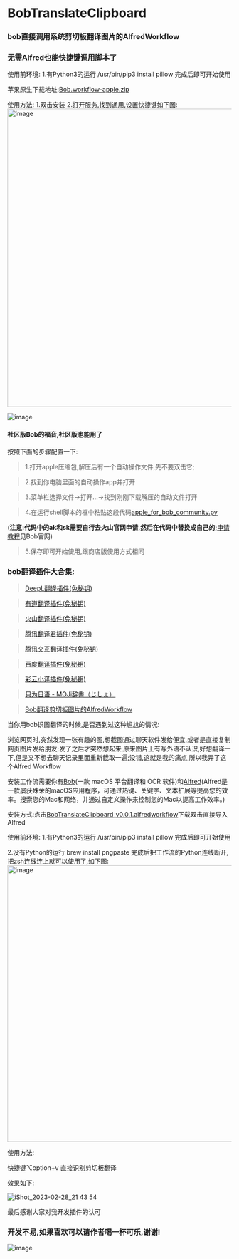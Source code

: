 # BobTranslateClipboard
### bob直接调用系统剪切板翻译图片的AlfredWorkflow

### 无需Alfred也能快捷键调用脚本了

使用前环境: 1.有Python3的运行 /usr/bin/pip3 install pillow 完成后即可开始使用

苹果原生下载地址:[Bob.workflow-apple.zip](https://github.com/akl7777777/BobTranslateClipboard/releases/download/v0.0.1/Bob.workflow-apple.zip)

使用方法:
1.双击安装
2.打开服务,找到通用,设置快捷键如下图:
<img width="670" alt="image" src="https://user-images.githubusercontent.com/84266551/222150342-d38452c0-7c18-4486-b4ae-5b02f93bf80a.png">



![image](https://user-images.githubusercontent.com/84266551/222148759-6cd395f2-318c-4ce4-b4a5-2ea8e968102f.png)

#### 社区版Bob的福音,社区版也能用了

按照下面的步骤配置一下:

>1.打开apple压缩包,解压后有一个自动操作文件,先不要双击它;

>2.找到你电脑里面的自动操作app并打开

>3.菜单栏选择文件->打开...->找到刚刚下载解压的自动文件打开

>4.在运行shell脚本的框中粘贴这段代码[apple_for_bob_community.py](https://github.com/akl7777777/BobTranslateClipboard/blob/main/apple_for_bob_community.py)

(**注意:代码中的ak和sk需要自行去火山官网申请,然后在代码中替换成自己的;**[申请教程](https://bobtranslate.com/service/ocr/volcengine.html)见Bob官网)

>5.保存即可开始使用,跟商店版使用方式相同

### bob翻译插件大合集:

>[DeepL翻译插件(免秘钥)](https://github.com/akl7777777/bob-plugin-akl-deepl-free-translate)

>[有道翻译插件(免秘钥)](https://github.com/akl7777777/bob-plugin-akl-youdao-free-translate)

>[火山翻译插件(免秘钥)](https://github.com/akl7777777/bob-plugin-akl-volcengine-free-translate)

>[腾讯翻译君插件(免秘钥)](https://github.com/akl7777777/bob-plugin-akl-tencent-free-translate)

>[腾讯交互翻译插件(免秘钥)](https://github.com/akl7777777/bob-plugin-akl-transmart-free-translate)

>[百度翻译插件(免秘钥)](https://github.com/akl7777777/bob-plugin-akl-baidu-free-translate)

>[彩云小译插件(免秘钥)](https://github.com/akl7777777/bob-plugin-akl-caiyunxiaoyi-free-translate)

>[只为日语 - MOJi辞書（じしょ）](https://github.com/akl7777777/bob-plugin-akl-mojidict-translate)

>[Bob翻译剪切板图片的AlfredWorkflow](https://github.com/akl7777777/BobTranslateClipboard)


当你用bob识图翻译的时候,是否遇到过这种尴尬的情况:

浏览网页时,突然发现一张有趣的图,想截图通过聊天软件发给便宜,或者是直接复制网页图片发给朋友;发了之后才突然想起来,原来图片上有写外语不认识,好想翻译一下,但是又不想去聊天记录里面重新截取一遍;没错,这就是我的痛点,所以我弄了这个Alfred Workflow

安装工作流需要你有[Bob](https://bobtranslate.com/)(一款 macOS 平台翻译和 OCR 软件)和[Alfred](https://www.alfredapp.com/)(Alfred是一款屡获殊荣的macOS应用程序，可通过热键、关键字、文本扩展等提高您的效率。搜索您的Mac和网络，并通过自定义操作来控制您的Mac以提高工作效率。)

安装方式:点击[BobTranslateClipboard_v0.0.1.alfredworkflow](https://github.com/akl7777777/BobTranslateClipboard/releases/download/v0.0.1/BobTranslateClipboard_v0.0.1.alfredworkflow)下载双击直接导入Alfred

使用前环境:
1.有Python3的运行
/usr/bin/pip3 install pillow
完成后即可开始使用

2.没有Python的运行
brew install pngpaste
完成后把工作流的Python连线断开,把zsh连线连上就可以使用了,如下图:
<img width="621" alt="image" src="https://user-images.githubusercontent.com/84266551/221875258-6b85790b-fbe3-41cd-b2af-2e626bf6a937.png">



使用方法:

快捷键⌥option+v 直接识别剪切板翻译

效果如下:

![iShot_2023-02-28_21 43 54](https://user-images.githubusercontent.com/84266551/221872349-5a738976-542d-4fbd-8de5-731f12b2a6ee.gif)


最后感谢大家对我开发插件的认可



### 开发不易,如果喜欢可以请作者喝一杯可乐,谢谢!


![image](https://user-images.githubusercontent.com/84266551/219829283-3ed1798e-aeed-4174-bbcb-f93bf3008817.png)

